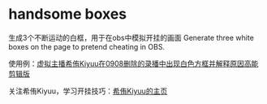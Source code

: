 # handsome boxes
 
 生成3个不断运动的白框，用于在obs中模拟开挂的画面
 Generate three white boxes on the page to pretend cheating in OBS.


使用例：[虚拟主播希侑Kiyuu在0908删除的录播中出现白色方框并解释原因高能剪辑版](https://www.bilibili.com/video/BV1Bc41197Lp)

 关注希侑Kiyuu，学习开挂技巧：[希侑Kiyuu的主页](https://space.bilibili.com/1155425566)